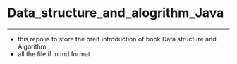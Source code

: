 # Data_structure_and_alogrithm_Java
----------
- this repo is to store the breif introduction of book Data structure and Algorithm.
- all the file if in md format
